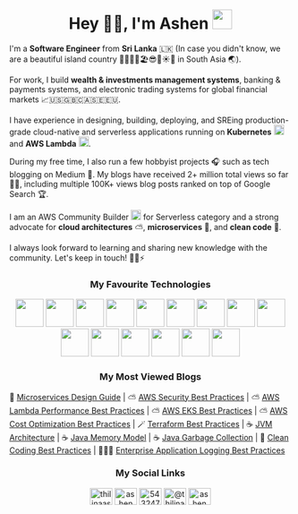 <!--  Greeting -->

<h1 align="center">Hey 👋🏻, I'm Ashen  <img src="https://cdn-icons-png.flaticon.com/512/1163/1163675.png" width="35"/> </h1>

<!--  About -->

<p>
I'm a <b>Software Engineer</b> from <b>Sri Lanka</b> 🇱🇰 (In case you didn't know, we are a beautiful island country 🌊🏄‍♂️🍹🏖😎🌴☀️🐘 in South Asia 🌏).

For work, I build <b>wealth & investments management systems</b>, banking & payments systems, and electronic trading systems for global financial markets 📈🇺🇸🇬🇧🇨🇦🇸🇪🇪🇺.

I have experience in designing, building, deploying, and SREing production-grade cloud-native and serverless applications running on <b>Kubernetes</b> <img src="https://static-00.iconduck.com/assets.00/kubernetes-icon-2048x1995-r1q3f8n7.png" width="18"/> and <b>AWS Lambda</b> <img src="https://upload.wikimedia.org/wikipedia/commons/thumb/5/5c/Amazon_Lambda_architecture_logo.svg/281px-Amazon_Lambda_architecture_logo.svg.png" width="18"/>.

During my free time, I also run a few hobbyist projects 🎧 such as tech blogging on Medium 📝. My blogs have received 2+ million total views so far 🙏🏻, including multiple 100K+ views blog posts ranked on top of Google Search 🏆.

I am an AWS Community Builder <img src="https://upload.wikimedia.org/wikipedia/commons/thumb/9/93/Amazon_Web_Services_Logo.svg/1024px-Amazon_Web_Services_Logo.svg.png" width="18" /> for Serverless category and a strong advocate for <b>cloud architectures</b> ⛅️, <b>microservices</b> 🧩, and <b>clean code</b> 🎯.

I always look forward to learning and sharing new knowledge with the community. Let's keep in touch! 🙌🏻⚡️

</p>

<!-- Technologies -->

<h3 align="middle">My Favourite Technologies</h3>

<div align="middle">

<img src="https://cdn.jsdelivr.net/gh/devicons/devicon@latest/icons/javascript/javascript-original.svg" width="50"/>

<img src="https://cdn.jsdelivr.net/gh/devicons/devicon@latest/icons/typescript/typescript-original.svg" width="50"/>
        
<img src="https://cdn.jsdelivr.net/gh/devicons/devicon@latest/icons/nodejs/nodejs-original-wordmark.svg" width="50"/>     


<!-- <img src="https://cdn.jsdelivr.net/gh/devicons/devicon@latest/icons/express/express-original-wordmark.svg" width="50"/> -->


<img src="https://cdn.jsdelivr.net/gh/devicons/devicon@latest/icons/mongodb/mongodb-original-wordmark.svg" width="50"/>

<img src="https://cdn.jsdelivr.net/gh/devicons/devicon@latest/icons/redis/redis-original-wordmark.svg" width="50"/>

<img src="https://cdn.jsdelivr.net/gh/devicons/devicon@latest/icons/dynamodb/dynamodb-original.svg" width="50"/>

<img src="https://cdn.jsdelivr.net/gh/devicons/devicon@latest/icons/amazonwebservices/amazonwebservices-original-wordmark.svg" width="50"/>

<img src="https://cdn.jsdelivr.net/gh/devicons/devicon@latest/icons/terraform/terraform-original-wordmark.svg" width="50"/>

<img src="https://cdn.jsdelivr.net/gh/devicons/devicon@latest/icons/ansible/ansible-original-wordmark.svg" width="50"/>


<img src="https://cdn.jsdelivr.net/gh/devicons/devicon@latest/icons/docker/docker-original-wordmark.svg" width="50"/>


<img src="https://cdn.jsdelivr.net/gh/devicons/devicon@latest/icons/kubernetes/kubernetes-original-wordmark.svg" width="50"/>


<img src="https://cdn.jsdelivr.net/gh/devicons/devicon@latest/icons/helm/helm-original.svg" width="50"/>

<img src="https://cdn.jsdelivr.net/gh/devicons/devicon@latest/icons/python/python-original-wordmark.svg" width="50"/>

<img src="https://cdn.jsdelivr.net/gh/devicons/devicon@latest/icons/java/java-original-wordmark.svg" width="50"/>


<img src="https://cdn.jsdelivr.net/gh/devicons/devicon@latest/icons/spring/spring-original-wordmark.svg" width="50"/>       

<br>

</div>



<!-- Blogs -->

<h3 align="middle">My Most Viewed Blogs</h3>

<dev align="left">

🧩 <a href="https://medium.com/platform-engineer/microservices-design-guide-eca0b799a7e8?sk=90ba51f518d430bbbe8dc5f648eba64f">Microservices Design Guide</a> | ⛅️ <a href="https://medium.com/platform-engineer/aws-security-best-practices-3a3e65b090cb?sk=e7516d02536534077dd8debe405bfd4b">AWS Security Best Practices</a> | ⛅️ <a href="https://medium.com/platform-engineer/aws-lambda-performance-best-practices-50968e5bb075?sk=51cb50490064fd7785bc2bcec8c2537b">AWS Lambda Performance Best Practices</a> | ⛅️ <a href="https://medium.com/platform-engineer/aws-eks-best-practices-00421bd5c2a4?sk=c7c13558611e770da0971ab16d294e3c">AWS EKS Best Practices</a> | ⛅️ <a href="https://medium.com/platform-engineer/saving-big-on-aws-best-practices-for-cost-optimization-and-efficiency-bb87a0257c75?sk=04908d2f769d82ae12cfefab6fe666b8">AWS Cost Optimization Best Practices</a> | 🪄 <a href="https://medium.com/platform-engineer/26-terraform-hacks-for-effective-infrastructure-automation-with-examples-d6d721c3d5e0?sk=5bbcc85ce6e708de72d5c609a99339d3">Terraform Best Practices</a> | ☕️  <a href="https://medium.com/platform-engineer/understanding-jvm-architecture-22c0ddf09722?sk=31cd1dc5cf75169e7e29934dadb4eb40">JVM Architecture</a> | ☕️ <a href="https://medium.com/platform-engineer/understanding-java-memory-model-1d0863f6d973?sk=d841dfc27ec4c565e63b3d1678b2f43c">Java Memory Model</a> | ☕️ <a href="https://medium.com/platform-engineer/understanding-java-garbage-collection-54fc9230659a?sk=2bb741da763cbe5cade0625b6ae86a6c">Java Garbage Collection</a> | 🎯 <a href="https://codeburst.io/a-short-summary-on-clean-coding-best-practices-d8afbfa7677?sk=6732e190e2f914e5dacdd006e999d0cb">Clean Coding Best Practices</a> | 🧑🏻‍💻 <a href="https://betterprogramming.pub/application-logging-best-practices-a-support-engineers-perspective-b17d0ef1c5df?sk=3f2a2259756c151ba6d55dd8c9b6f49f">Enterprise Application Logging Best Practices</a>

</dev>

<!-- Social Links -->

<h3 align="middle">My Social Links</h3>
<p align="middle">
<a href="https://linkedin.com/in/thilinaashengamage" target="blank"><img align="center" src="https://raw.githubusercontent.com/rahuldkjain/github-profile-readme-generator/master/src/images/icons/Social/linked-in-alt.svg" alt="thilinaashengamage" height="30" width="40" /></a>
<a href="https://twitter.com/ashenwgt" target="blank"><img align="center" src="https://raw.githubusercontent.com/rahuldkjain/github-profile-readme-generator/master/src/images/icons/Social/twitter.svg" alt="ashenwgt" height="30" width="40" /></a>
<a href="https://stackoverflow.com/users/5432470/thilina-ashen-gamage" target="blank"><img align="center" src="https://raw.githubusercontent.com/rahuldkjain/github-profile-readme-generator/master/src/images/icons/Social/stack-overflow.svg" alt="5432470/thilina-ashen-gamage" height="30" width="40" /></a>
<a href="https://medium.com/@thilinaashengamage" target="blank"><img align="center" src="https://raw.githubusercontent.com/rahuldkjain/github-profile-readme-generator/master/src/images/icons/Social/medium.svg" alt="@thilinaashengamage" height="30" width="40" /></a>
<a href="https://dev.to/ashenwgt" target="blank"><img align="center" src="https://raw.githubusercontent.com/rahuldkjain/github-profile-readme-generator/master/src/images/icons/Social/devto.svg" alt="ashenwgt" height="30" width="40" /></a>
</p>

